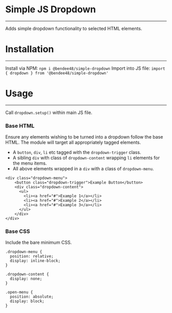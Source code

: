 # Simple JS Dropdown
---
Adds simple dropdown functionality to selected HTML elements. 
# Installation
---
Install via NPM: `npm i @bendee48/simple-dropdown`
Import into JS file: `import { dropdown } from '@bendee48/simple-dropdown'`

# Usage
---
Call `dropdown.setup()` within main JS file.
### Base HTML
Ensure any elements wishing to be turned into a dropdown follow the base HTML. The module will target all appropriately tagged elements.
- A `button`, `div`, `li` etc tagged with the `dropdown-trigger` class.
- A sibling `div` with class of `dropdown-content` wrapping `li` elements for the menu items.
- All above elements wrapped in a `div` with a class of `dropdown-menu`.
```
<div class="dropdown-menu">
    <button class="dropdown-trigger">Example Button</button>
    <div class="dropdown-content">
      <ul>
        <li><a href="#">Example 1</a></li>
        <li><a href="#">Example 2</a></li>
        <li><a href="#">Example 3</a></li>
      </ul>
    </div>
</div>
```
### Base CSS
Include the bare minimum CSS.
```
.dropdown-menu {
  position: relative;
  display: inline-block;
}

.dropdown-content {
  display: none;
}

.open-menu {
  position: absolute;
  display: block;
}
```
